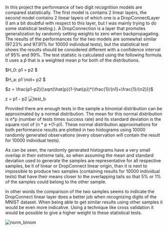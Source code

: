 In this project the performance of two digit recognition models are compared statistically. The first model is contains 2 linear layers, the second model contains 2 linear layers of which one is a DropConnectLayer (I am a bit doubtful with respect to this layer, but I was mainly trying to do some statistical testing.). A DropConnection is a layer that promotes generalization by randomly setting weights to zero when backpropagating. The results of the performances for the two models are somewhat similar (97.23% and 97.91% for 10000 individual tests), but the statistical test shows the results should be considered different with a confidence interval of 95% and 99%. The test statistic is calculated using the following formula. It uses a $\hat{p}$ that is a weighted mean p for both of the distributions.

$H_0: p1 = p2 $

$H_a: p1 \not= p2 $

$z = \frac{p1-p2}{\sqrt(\hat{p}(1-\hat{p})*(\frac{1}/{n1}+\frac{1}/{n2})}$

z = p1 - p2 
![test_b](https://github.com/user-attachments/assets/a8b08f74-05e6-4e50-8a7b-b93e6ade6873)

Provided there are enough tests in the sample a binomial distribution can be approximated by a normal distribution. The mean for this normal distribution is n*p (number of tests times success rate) and its standard deviation is the square root of (n * p *(1-p)). These normal distribution approximations for both performance results are plotted in two histograms using 10000 randomly generated observations (every observation will contain the result for 10000 individual tests).

As can be seen, the randomly generated histograms have a very small overlap in their extreme tails, so when assuming the mean and standard deviation used to generate the samples are representative for all respective samples, be it of linear or DropConnect linear origin, than it is next to impossible to produce two samples (containing results for 10000 individual tests) that have their means closer to the overlapping tails so that 5% or 1%  of the samples could belong to the other sample. 

In other words the comparison of the two samples seems to indicate the DropConnect linear layer does a better job when recognizing digits of the MNIST dataset. When being able to get similar results using other samples it would be even more indicative. Using a technique like cross validation it would be possible to give a higher weight to these statistical tests.

![norm_binom](https://github.com/user-attachments/assets/e48d5919-5723-4156-acf9-4aa155b9ebdc)

